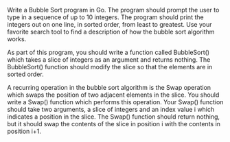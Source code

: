Write a Bubble Sort program in Go. The program should prompt the user to type in a sequence of up to 10 integers. The program should print the integers out on one line, in sorted order, from least to greatest. Use your favorite search tool to find a description of how the bubble sort algorithm works.

As part of this program, you should write a function called BubbleSort() which takes a slice of integers as an argument and returns nothing. The BubbleSort() function should modify the slice so that the elements are in sorted order.

A recurring operation in the bubble sort algorithm is the Swap operation which swaps the position of two adjacent elements in the slice. You should write a Swap() function which performs this operation. Your Swap() function should take two arguments, a slice of integers and an index value i which indicates a position in the slice. The Swap() function should return nothing, but it should swap the contents of the slice in position i with the contents in position i+1.
